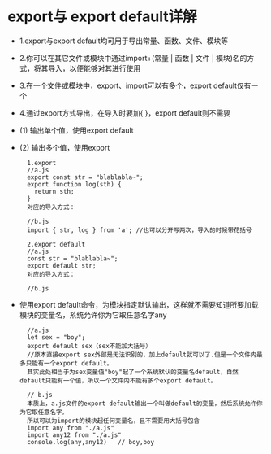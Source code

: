 # export与 export default详解 #

- 1.export与export default均可用于导出常量、函数、文件、模块等 
- 2.你可以在其它文件或模块中通过import+(常量 | 函数 | 文件 | 模块)名的方式，将其导入，以便能够对其进行使用 
- 3.在一个文件或模块中，export、import可以有多个，export default仅有一个 
- 4.通过export方式导出，在导入时要加{ }，export default则不需要

- (1) 输出单个值，使用export default
- (2) 输出多个值，使用export


        1.export
        //a.js
        export const str = "blablabla~";
        export function log(sth) { 
          return sth;
        }
        对应的导入方式：

        //b.js
        import { str, log } from 'a'; //也可以分开写两次，导入的时候带花括号

        2.export default
        //a.js
        const str = "blablabla~";
        export default str;
        对应的导入方式：

        //b.js

- 使用export default命令，为模块指定默认输出，这样就不需要知道所要加载模块的变量名，系统允许你为它取任意名字any

        //a.js
        let sex = "boy";
        export default sex（sex不能加大括号）
        //原本直接export sex外部是无法识别的，加上default就可以了.但是一个文件内最多只能有一个export default。
        其实此处相当于为sex变量值"boy"起了一个系统默认的变量名default，自然default只能有一个值，所以一个文件内不能有多个export default。

        // b.js
        本质上，a.js文件的export default输出一个叫做default的变量，然后系统允许你为它取任意名字。
        所以可以为import的模块起任何变量名，且不需要用大括号包含
        import any from "./a.js"
        import any12 from "./a.js" 
        console.log(any,any12)   // boy,boy
